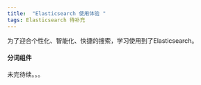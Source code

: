 ```yaml
---
title:  "Elasticsearch 使用体验 "
tags: Elasticsearch 待补充
---
```


为了迎合个性化、智能化、快捷的搜索，学习使用到了Elasticsearch。
<!--more-->
#### 分词组件
未完待续。。。